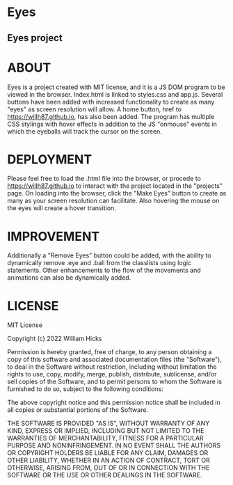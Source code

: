 # Eyes
## Eyes project

# ABOUT
  
  Eyes is a project created with MIT license, and it is a JS DOM program to be viewed in the browser. Index.html is linked to styles.css and app.js.
  Several buttons have been added with increased functionality to create as many "eyes" as screen resolution will allow. A home button, href to https://willh87.github.io, has
  also been added. The program has multiple CSS stylings with hover effects in addition to the JS "onmouse" events in which the eyeballs will track the cursor on the screen.
  
# DEPLOYMENT

  Please feel free to load the .html file into the browser, or procede to https://willh87.github.io to interact with the project located in the "projects" page. On loading into the browser, click the "Make Eyes" button to create as many as your screen resolution can facilitate. Also hovering the mouse on the eyes will create a hover transition.
  
 # IMPROVEMENT
 
  Additionally a "Remove Eyes" button could be added, with the ability to dynamically remove .eye and .ball from the classlists using logic statements. Other enhancements to the flow of the movements and animations can also be dynamically added.
  
  # LICENSE
  
   MIT License

Copyright (c) 2022 William Hicks

Permission is hereby granted, free of charge, to any person obtaining a copy
of this software and associated documentation files (the "Software"), to deal
in the Software without restriction, including without limitation the rights
to use, copy, modify, merge, publish, distribute, sublicense, and/or sell
copies of the Software, and to permit persons to whom the Software is
furnished to do so, subject to the following conditions:

The above copyright notice and this permission notice shall be included in all
copies or substantial portions of the Software.

THE SOFTWARE IS PROVIDED "AS IS", WITHOUT WARRANTY OF ANY KIND, EXPRESS OR
IMPLIED, INCLUDING BUT NOT LIMITED TO THE WARRANTIES OF MERCHANTABILITY,
FITNESS FOR A PARTICULAR PURPOSE AND NONINFRINGEMENT. IN NO EVENT SHALL THE
AUTHORS OR COPYRIGHT HOLDERS BE LIABLE FOR ANY CLAIM, DAMAGES OR OTHER
LIABILITY, WHETHER IN AN ACTION OF CONTRACT, TORT OR OTHERWISE, ARISING FROM,
OUT OF OR IN CONNECTION WITH THE SOFTWARE OR THE USE OR OTHER DEALINGS IN THE
SOFTWARE.
